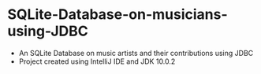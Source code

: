 # SQLite-Database-on-musicians-using-JDBC
* An SQLite Database on music artists and their contributions using JDBC 
* Project created using IntelliJ IDE and JDK 10.0.2

